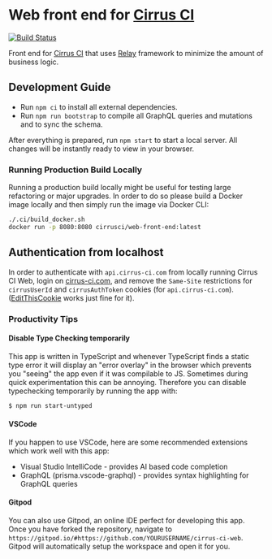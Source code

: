 # Web front end for [Cirrus CI](https://cirrus-ci.org/)

[![Build Status](https://api.cirrus-ci.com/github/cirruslabs/cirrus-ci-web.svg)](https://cirrus-ci.com/github/cirruslabs/cirrus-ci-web)

Front end for [Cirrus CI](https://cirrus-ci.org/) that uses [Relay](https://github.com/facebook/relay) framework
to minimize the amount of business logic.

## Development Guide

- Run `npm ci` to install all external dependencies.
- Run `npm run bootstrap` to compile all GraphQL queries and mutations and to sync the schema.

After everything is prepared, run `npm start` to start a local server. All changes will be instantly ready to view in your browser.

### Running Production Build Locally

Running a production build locally might be useful for testing large refactoring or major upgrades. In order to do so
please build a Docker image locally and then simply run the image via Docker CLI:

```bash
./.ci/build_docker.sh
docker run -p 8080:8080 cirrusci/web-front-end:latest
```

## Authentication from localhost

In order to authenticate with `api.cirrus-ci.com` from locally running Cirrus CI Web, login on [cirrus-ci.com](https://cirrus-ci.com),
and remove the `Same-Site` restrictions for `cirrusUserId` and `cirrusAuthToken` cookies (for `api.cirrus-ci.com`). ([EditThisCookie](http://www.editthiscookie.com/)
works just fine for it).

### Productivity Tips

#### Disable Type Checking temporarily

This app is written in TypeScript and whenever TypeScript finds a static type error it will display an "error overlay" in the browser which prevents you "seeing" the app even if it was compilable to JS.
Sometimes during quick experimentation this can be annoying. 
Therefore you can disable typechecking temporarily by running the app with:

```bash
$ npm run start-untyped
```

#### VSCode

If you happen to use VSCode, here are some recommended extensions which work well with this app:

- Visual Studio IntelliCode - provides AI based code completion
- GraphQL (prisma.vscode-graphql) - provides syntax highlighting for GraphQL queries

#### Gitpod

You can also use Gitpod, an online IDE perfect for developing this app.
Once you have forked the repository, navigate to `https://gitpod.io/#https://github.com/YOURUSERNAME/cirrus-ci-web`.
Gitpod will automatically setup the workspace and open it for you.
